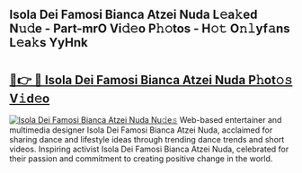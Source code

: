## Isola Dei Famosi Bianca Atzei Nuda L𝚎a𝚔ed N𝚞𝚍e - Part-mrO Vi𝚍𝚎o P𝚑𝚘tos - H𝚘𝚝 O𝚗𝚕yf𝚊ns L𝚎a𝚔s YyHnk

# <h2><a href="http://kf5zjt.oniu.top/?m=Isola+Dei+Famosi+Bianca+Atzei+Nuda">🔗👉 🔴 Isola Dei Famosi Bianca Atzei Nuda P𝚑ot𝚘𝚜 V𝚒d𝚎o</a></h2>

[![Isola Dei Famosi Bianca Atzei Nuda Nu𝚍e𝚜](https://i.imgur.com/0qMVB7G.gif)](http://kf5zjt.oniu.top/?m=Isola+Dei+Famosi+Bianca+Atzei+Nuda)
Web-based entertainer and multimedia designer Isola Dei Famosi Bianca Atzei Nuda, acclaimed for sharing dance and lifestyle ideas through trending dance trends and short videos. Inspiring activist Isola Dei Famosi Bianca Atzei Nuda, celebrated for their passion and commitment to creating positive change in the world.  
